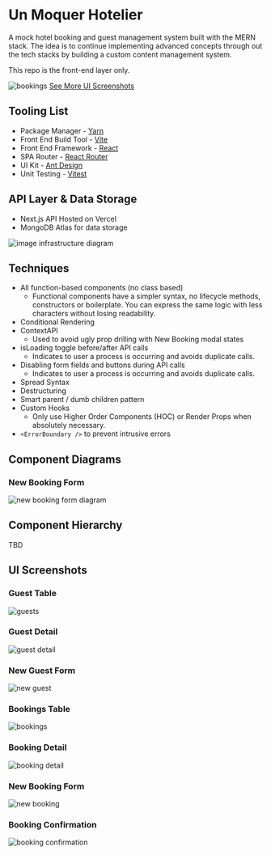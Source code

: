# Un Moquer Hotelier

A mock hotel booking and guest management system built with the MERN stack. The idea is to continue implementing advanced concepts through out the tech stacks by building a custom content management system.

This repo is the front-end layer only.

![bookings](./docs/ui/Bookings.png)
[See More UI Screenshots](#ui-screenshots)


## Tooling List

- Package Manager - [Yarn](https://yarnpkg.com/)
- Front End Build Tool - [Vite](https://vitejs.dev/)
- Front End Framework - [React](https://react.dev/)
- SPA Router - [React Router](https://github.com/remix-run/react-router#readme)
- UI Kit - [Ant Design](https://ant.design/)
- Unit Testing - [Vitest](https://vitest.dev/)

## API Layer & Data Storage

- Next.js API Hosted on Vercel
- MongoDB Atlas for data storage

![image infrastructure diagram](./docs/UnMoquerHotelier-Infrastructure.jpg)

## Techniques

- All function-based components (no class based)
  - Functional components have a simpler syntax, no lifecycle methods, constructors or boilerplate. You can express the same logic with less characters without losing readability.
- Conditional Rendering
- ContextAPI
  - Used to avoid ugly prop drilling with New Booking modal states
- isLoading toggle before/after API calls
  - Indicates to user a process is occurring and avoids duplicate calls.
- Disabling form fields and buttons during API calls
    - Indicates to user a process is occurring and avoids duplicate calls.
- Spread Syntax
- Destructuring
- Smart parent / dumb children pattern
- Custom Hooks
  - Only use Higher Order Components (HOC) or Render Props when absolutely necessary.
- `<ErrorBoundary />` to prevent intrusive errors

## Component Diagrams

### New Booking Form

![new booking form diagram](./docs/UnMoquerHotelier-NewBooking.jpg)


## Component Hierarchy

TBD

## UI Screenshots

### Guest Table
![guests](./docs/ui/Guests.png)

### Guest Detail
![guest detail](./docs/ui/GuestDetail.png)

### New Guest Form
![new guest](./docs/ui/NewGuest.png)

### Bookings Table
![bookings](./docs/ui/Bookings.png)

### Booking Detail
![booking detail](./docs/ui/BookingDetails.png)

### New Booking Form
![new booking](./docs/ui/NewBooking.png)

### Booking Confirmation
![booking confirmation](./docs/ui/BookingConfirmation.png)
